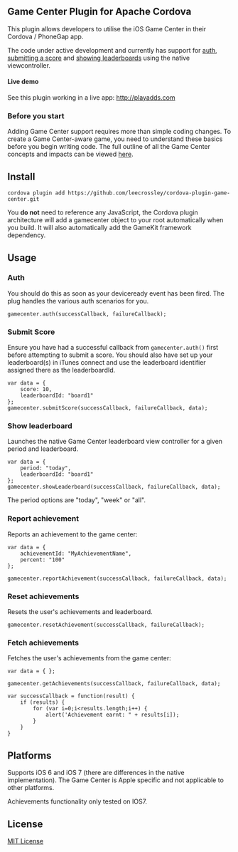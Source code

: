 ## Game Center Plugin for Apache Cordova

This plugin allows developers to utilise the iOS Game Center in their Cordova / PhoneGap app.

The code under active development and currently has support for [auth](#auth), [submitting a score](#submit-score) and [showing leaderboards](#show-leaderboard) using the native viewcontroller.

#### Live demo

See this plugin working in a live app: http://playadds.com

### Before you start

Adding Game Center support requires more than simple coding changes. To create a Game Center-aware game, you need to understand these basics before you begin writing code. The full outline of all the Game Center concepts and impacts can be viewed [here](https://developer.apple.com/library/ios/documentation/NetworkingInternet/Conceptual/GameKit_Guide/GameCenterOverview/GameCenterOverview.html).

## Install

```
cordova plugin add https://github.com/leecrossley/cordova-plugin-game-center.git
```

You **do not** need to reference any JavaScript, the Cordova plugin architecture will add a gamecenter object to your root automatically when you build. It will also automatically add the GameKit framework dependency.

## Usage

### Auth

You should do this as soon as your deviceready event has been fired. The plug handles the various auth scenarios for you.

```
gamecenter.auth(successCallback, failureCallback);
```

### Submit Score

Ensure you have had a successful callback from `gamecenter.auth()` first before attempting to submit a score. You should also have set up your leaderboard(s) in iTunes connect and use the leaderboard identifier assigned there as the leaderboardId.

```
var data = {
    score: 10,
    leaderboardId: "board1"
};
gamecenter.submitScore(successCallback, failureCallback, data);
```

### Show leaderboard

Launches the native Game Center leaderboard view controller for a given period and leaderboard.

```
var data = {
    period: "today",
    leaderboardId: "board1"
};
gamecenter.showLeaderboard(successCallback, failureCallback, data);
```

The period options are "today", "week" or "all".

### Report achievement

Reports an achievement to the game center:

```
var data = {
	achievementId: "MyAchievementName",
	percent: "100"
};

gamecenter.reportAchievement(successCallback, failureCallback, data);
```

### Reset achievements

Resets the user's achievements and leaderboard.

```
gamecenter.resetAchievement(successCallback, failureCallback);
```

### Fetch achievements

Fetches the user's achievements from the game center:

```
var data = { };

gamecenter.getAchievements(successCallback, failureCallback, data);

var successCallback = function(result) {
	if (results) {
    	for (var i=0;i<results.length;i++) {
			alert('Achievement earnt: " + results[i]);
        }
    }
}
```

## Platforms

Supports iOS 6 and iOS 7 (there are differences in the native implementation). The Game Center is Apple specific and not applicable to other platforms.

Achievements functionality only tested on IOS7.

## License

[MIT License](http://ilee.mit-license.org)
